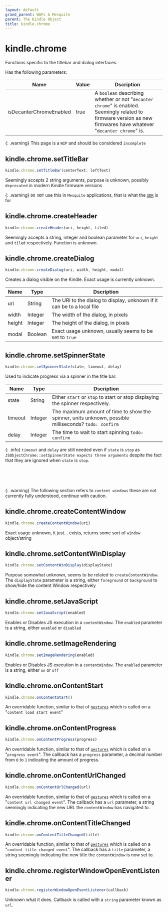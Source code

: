 ```yaml
---
layout: default
grand_parent: WAFs & Mesquite
parent: The Kindle Object
title: kindle.chrome
---
```


# kindle.chrome
Functions specific to the titlebar and dialog interfaces.

Has the following parameters:

| Name                    | Value | Dscription                                                                                                                                                         |
|-------------------------|-------|--------------------------------------------------------------------------------------------------------------------------------------------------------------------|
| isDecanterChromeEnabled | true  | A `boolean` describing whether or not "`decanter chrome`" is enabled. Seemingly related to firmware version as new firmwares have whatever "`decanter chrome`" is. |

{: .warning}
This page is a `WIP` and should be considered `incomplete`


## kindle.chrome.setTitleBar
~~~js
kindle.chrome.setTitleBar(centerText, leftText)
~~~
Seemingly accepts 2 string arguments, purpose is unknown, possibly `deprecated` in modern Kindle firmware versions

{: .warning}
`DO NOT` use this in `Mesquite` applications, that is what the [`SDK`](../../mesquito/development/the-mesquito-sdk.html) is for


## kindle.chrome.createHeader
~~~js
kindle.chrome.createHeader(uri, height, tiled)
~~~
Seemingly accepts a string, integer and boolean parameter for `uri`, `height` and `tiled` respectively. Function is unknown.


## kindle.chrome.createDialog
~~~js
kindle.chrome.createDialog(uri, width, height, modal)
~~~
Creates a dialog visible on the Kindle. Exact usage is currently unknown.

| Name   | Type    | Dscription                                                             |
|--------|---------|------------------------------------------------------------------------|
| uri    | String  | The URI to the dialog to display, unknown if it can be to a local file |
| width  | Integer | The width of the dialog, in pixels                                     |
| height | Integer | The height of the dialog, in pixels                                    |
| modal  | Boolean | Exact usage unknown, usually seems to be set to `true`                 |


## kindle.chrome.setSpinnerState
~~~js
kindle.chrome.setSpinnerState(state, timeout, delay)
~~~
Used to indicate progress via a spinner in the title bar.

| Name    | Type    | Dscription                                                                                            |
|---------|---------|-------------------------------------------------------------------------------------------------------|
| state   | String  | Either `start` or `stop` to start or stop displaying the spinner respectively.                        |
| timeout | Integer | The maximum amount of time to show the spinner, units unknown, possible milliseconds? `todo: confirm` |
| delay   | Integer | The time to wait to start spinning `todo: confirm`                                                    |

{: .info}
`timeout` and `delay` are still needed even if `state` is `stop` as `JSObjectChrome::setSpinnerState expects three arguments` despite the fact that they are ignored when `state` is `stop`.

<br/>
<br/>
<br/>

{: .warning}
The following section refers to `content windows` these are not currently fully understood, continue with caution.


## kindle.chrome.createContentWindow
~~~js
kindle.chrome.createContentWindow(uri)
~~~
Exact usage unknown, it just... exists, returns some sort of `window` object/string


## kindle.chrome.setContentWinDisplay
~~~js
kindle.chrome.setContentWinDisplay(displayState)
~~~
Purpose somewhat unknown, seems to be related to `createContentWindow`. The `displayState` parameter is a string, either `foreground` or `background` to show/hide the content Window respectively


## kindle.chrome.setJavaScript
~~~js
kindle.chrome.setJavaScript(enabled)
~~~
Enables or Disables JS execution in a `contentWindow`. The `enabled` parameter is a string, either `enabled` or `disabled`


## kindle.chrome.setImageRendering
~~~js
kindle.chrome.setImageRendering(enabled)
~~~
Enables or Disables JS execution in a `contentWindow`. The `enabled` parameter is a string, either `on` or `off`


## kindle.chrome.onContentStart
~~~js
kindle.chrome.onContentStart()
~~~
An overridable function, similar to that of [`gestures`](./kindle-gestures.html) which is called on a "`content load start event`"


## kindle.chrome.onContentProgress
~~~js
kindle.chrome.onContentProgress(progress)
~~~
An overridable function, similar to that of [`gestures`](./kindle-gestures.html) which is called on a "`progress event`". The callback has a `progress` parameter, a decimal number from `0` to `1` indicating the amount of progress.


## kindle.chrome.onContentUrlChanged
~~~js
kindle.chrome.onContentUrlChanged(url)
~~~
An overridable function, similar to that of [`gestures`](./kindle-gestures.html) which is called on a "`content url changed event`". The callback has a `url` parameter, a string seemingly indicating the new URL the `contentWindow` has navigated to.

## kindle.chrome.onContentTitleChanged
~~~js
kindle.chrome.onContentTitleChanged(title)
~~~
An overridable function, similar to that of [`gestures`](./kindle-gestures.html) which is called on a "`content title changed event`". The callback has a `title` parameter, a string seemingly indicating the new title the `contentWindow` is now set to.

## kindle.chrome.registerWindowOpenEventListener
~~~js
kindle.chrome.registerWindowOpenEventListener(callback)
~~~
Unknown what it does. Callback is called with a `string` parameter known as `url`.